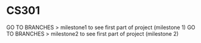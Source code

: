 # CS301


GO TO BRANCHES > milestone1 to see first part of project (milestone 1)
GO TO BRANCHES > milestone2 to see first part of project (milestone 2)
